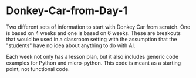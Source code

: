 # Donkey-Car-from-Day-1
Two different sets of information to start with Donkey Car from scratch. One is based on 4 weeks and one is based on 6 weeks.
These are breakouts that would be used in a classroom setting with the assumption that the "students" have no idea about 
anything to do with AI.

Each week not only has a lesson plan, but it also includes generic code examples for Python and micro-python. This code is
meant as a starting point, not functional code.
